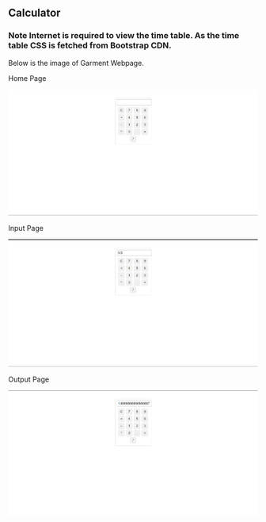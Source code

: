 ## Calculator

### Note Internet is required to view the time table. As the time table CSS is fetched from Bootstrap CDN.

Below is the image of Garment Webpage.

Home Page

![Time Table](./image.png)

Input Page

![Time Table](./input.png)

Output Page

![Time Table](./output.png)
